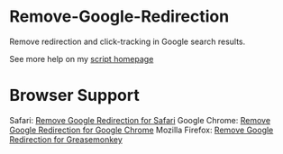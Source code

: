 Remove-Google-Redirection
=========================

Remove redirection and click-tracking in Google search results.

See more help on my [script homepage](http://kodango.com/remove-google-redirection)

Browser Support
===============

Safari: [Remove Google Redirection for Safari](https://github.com/dangoakachan/Remove-Google-Redirection/raw/master/extension/safari/remove-google-redirection.safariextz)
Google Chrome: [Remove Google Redirection for Google Chrome](https://chrome.google.com/webstore/detail/remove-google-redirection/dnhjklgpiifbofihffldllbcopkinlod)
Mozilla Firefox: [Remove Google Redirection for Greasemonkey](https://github.com/dangoakachan/Remove-Google-Redirection/raw/master/remove-google-redirection.user.js)
